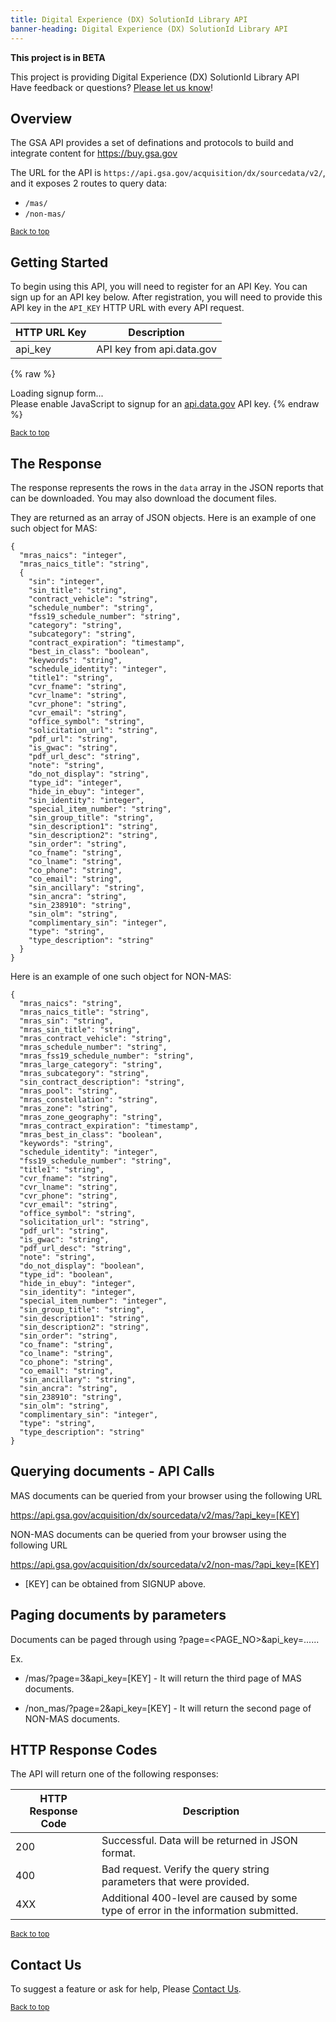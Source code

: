 ```yaml
---
title: Digital Experience (DX) SolutionId Library API
banner-heading: Digital Experience (DX) SolutionId Library API
---
```


<!--link rel="stylesheet" type="text/css" href="../../assets/swaggerui-dist/swagger-ui.css" -->
<!--link rel="stylesheet" type="text/css" href="../../assets/swaggerui-dist/custom.css" -->

<!-- Alpha status alert -->
<div class="usa-alert usa-alert-warning" id="site-wide-alert" role="alert">
   <div class="usa-alert-body">
     <strong>
       This project is in BETA       
     </strong>
     <p class="usa-alert-text">
        This project is providing Digital Experience (DX) SolutionId Library API
        <br>
        Have feedback or questions? <a href="mailto: fasdigitalsupport@gsa.gov">Please let us know</a>!
     </p>
   </div>
 </div>
<!-- end Alpha status alert -->


## Overview

The GSA API provides a set of definations and protocols to build and integrate content for <a href="https://buy.gsa.gov">https://buy.gsa.gov</a>


The URL for the API is `https://api.gsa.gov/acquisition/dx/sourcedata/v2/`, and it exposes 2 routes to query data:

- `/mas/`
- `/non-mas/`

<p><small><a href="#">Back to top</a></small></p>

## Getting Started

To begin using this API, you will need to register for an API Key. You can sign up for an API key below.  After registration, you will need to provide this API key in the `API_KEY` HTTP URL with every API request.

| HTTP URL Key | Description |
| ---- | ----------- |
| api_key | API key from api.data.gov |



{% raw %}
<div id="apidatagov_signup">Loading signup form...</div>
<script type="text/javascript">
  /* * * CONFIGURATION VARIABLES: EDIT BEFORE PASTING INTO YOUR WEBPAGE * * */
  var apiUmbrellaSignupOptions = {
    // Pick a short, unique name to identify your site, like 'gsa-auctions'
    // in this example.
    registrationSource: 'gsa-dx-api',

    // Enter the API key you signed up for and specially configured for this
    // API key signup embed form.
    apiKey: 'Wjww6pZMosePwXxnz7foeWBYa0ADCcw1NIMfuOoP',

    // Provide an example URL you want to show to users after they signup.
    // This can be any API endpoint on your server, and you can use the
    // special {{api_key}} variable to automatically substitute in the API
    // key the user just signed up for.
    exampleApiUrl: 'https://api.gsa.gov/acquisition/dx/sourcedata/v2/mas/?api_key={{api_key}}',

    // OPTIONAL: Provide extra content to display on the signup confirmation
    // page. This will be displayed below the user's API key and the example
    // API URL are shown. HTML is allowed. Defaults to ""
    // signupConfirmationMessage: '',

    // OPTIONAL: Provide a URL to your own contact page to link to for user
    // support. Defaults to "https://api.data.gov/contact/",
    //contactUrl: 'https://github.com/GSA/ag-api/issues',

    // OPTIONAL: Set to true to verify the user's e-mail address by only
    // sending them their API key via e-mail, and not displaying it on the
    // signup confirmation web page. Defaults to false.
    // verifyEmail: true,

    // OPTIONAL: Set to false to disable sending a welcome e-mail to the
    // user after signing up. Defaults to true.
    // sendWelcomeEmail: false,

    // OPTIONAL: Provide the name of your developer site. This will appear
    // in the subject of the welcome e-mail as "Your {{siteName}} API key".
    // Defaults to "api.data.gov".
    // siteName: 'GSA Developer Network',

    // OPTIONAL: Provide a custom sender name for who the welcome email
    // appears from. The actual address will be "noreply@api.data.gov", but
    // this will change the name of the displayed sender in this fashion:
    // "{{emailFromName}} <noreply@api.data.gov>". Defaults to "".
    // emailFromName: 'GSA Developer Network',

    // OPTIONAL: Provide an extra input field to ask for the user's website.
    // Defaults to false.
    // websiteInput: true,

    // OPTIONAL: Provide an extra checkbox asking the user to agree to terms
    // and conditions before signing up. Defaults to false.
    // termsCheckbox: true,

    // OPTIONAL: If the terms & conditions checkbox is enabled, link to this
    // URL for your API's terms & conditions. Defaults to "".
    // termsUrl: "https://agency.gov/api-terms/",
  };

  /* * * DON'T EDIT BELOW THIS LINE * * */
  (function() {
    var apiUmbrella = document.createElement('script'); apiUmbrella.type = 'text/javascript'; apiUmbrella.async = true;
    apiUmbrella.src = 'https://api.data.gov/static/javascripts/signup_embed.js';
    (document.getElementsByTagName('head')[0] || document.getElementsByTagName('body')[0]).appendChild(apiUmbrella);
  })();
</script>
<noscript>Please enable JavaScript to signup for an <a href="http://api.data.gov/">api.data.gov</a> API key.</noscript>
{% endraw %}

<p><small><a href="#">Back to top</a></small></p>

## The Response

The response represents the rows in the `data` array in the JSON reports that can be downloaded. You may also download the document files.

They are returned as an array of JSON objects. Here is an example of one such object for MAS:

```
{
  "mras_naics": "integer",
  "mras_naics_title": "string",
  {
    "sin": "integer",
    "sin_title": "string",
    "contract_vehicle": "string",
    "schedule_number": "string",
    "fss19_schedule_number": "string",
    "category": "string",
    "subcategory": "string",
    "contract_expiration": "timestamp",
    "best_in_class": "boolean",
    "keywords": "string",
    "schedule_identity": "integer",
    "title1": "string",
    "cvr_fname": "string",
    "cvr_lname": "string",
    "cvr_phone": "string",
    "cvr_email": "string",
    "office_symbol": "string",
    "solicitation_url": "string",
    "pdf_url": "string",
    "is_gwac": "string",
    "pdf_url_desc": "string",
    "note": "string",
    "do_not_display": "string",
    "type_id": "integer",
    "hide_in_ebuy": "integer",
    "sin_identity": "integer",
    "special_item_number": "string",
    "sin_group_title": "string",
    "sin_description1": "string",
    "sin_description2": "string",
    "sin_order": "string",
    "co_fname": "string",
    "co_lname": "string",
    "co_phone": "string",
    "co_email": "string",
    "sin_ancillary": "string",
    "sin_ancra": "string",
    "sin_238910": "string",
    "sin_olm": "string",
    "complimentary_sin": "integer",
    "type": "string",
    "type_description": "string"
  }
}
```

Here is an example of one such object for NON-MAS:

```
{
  "mras_naics": "string",
  "mras_naics_title": "string",
  "mras_sin": "string",
  "mras_sin_title": "string",
  "mras_contract_vehicle": "string",
  "mras_schedule_number": "string",
  "mras_fss19_schedule_number": "string",
  "mras_large_category": "string",
  "mras_subcategory": "string",
  "sin_contract_description": "string",
  "mras_pool": "string",
  "mras_constellation": "string",
  "mras_zone": "string",
  "mras_zone_geography": "string",
  "mras_contract_expiration": "timestamp",
  "mras_best_in_class": "boolean",
  "keywords": "string",
  "schedule_identity": "integer",
  "fss19_schedule_number": "string",
  "title1": "string",
  "cvr_fname": "string",
  "cvr_lname": "string",
  "cvr_phone": "string",
  "cvr_email": "string",
  "office_symbol": "string",
  "solicitation_url": "string",
  "pdf_url": "string",
  "is_gwac": "string",
  "pdf_url_desc": "string",
  "note": "string",
  "do_not_display": "boolean",
  "type_id": "boolean",
  "hide_in_ebuy": "integer",
  "sin_identity": "integer",
  "special_item_number": "integer",
  "sin_group_title": "string",
  "sin_description1": "string",
  "sin_description2": "string",
  "sin_order": "string",
  "co_fname": "string",
  "co_lname": "string",
  "co_phone": "string",
  "co_email": "string",
  "sin_ancillary": "string",
  "sin_ancra": "string",
  "sin_238910": "string",
  "sin_olm": "string",
  "complimentary_sin": "integer",
  "type": "string",
  "type_description": "string"
}
```

## Querying documents - API Calls

MAS documents can be queried from your browser using the following URL

https://api.gsa.gov/acquisition/dx/sourcedata/v2/mas/?api_key=[KEY]

NON-MAS documents can be queried from your browser using the following URL

https://api.gsa.gov/acquisition/dx/sourcedata/v2/non-mas/?api_key=[KEY]

- [KEY] can be obtained from SIGNUP above.

## Paging documents by parameters

Documents can be paged through using ?page=<PAGE_NO>&api_key=......

Ex.
- /mas/?page=3&api_key=[KEY] - It will return the third page of MAS documents.

- /non_mas/?page=2&api_key=[KEY] - It will return the second page of NON-MAS documents.


## HTTP Response Codes

The API will return one of the following responses:

| HTTP Response Code | Description |
| ---- | ----------- |
| 200 | Successful. Data will be returned in JSON format. |
| 400 | Bad request. Verify the query string parameters that were provided. |
| 4XX | Additional 400-level are caused by some type of error in the information submitted. |

<p><small><a href="#">Back to top</a></small></p>


## Contact Us

To suggest a feature or ask for help, Please <a href="mailto: fasdigitalsupport@gsa.gov">Contact Us</a>.

<p><small><a href="#">Back to top</a></small></p>
